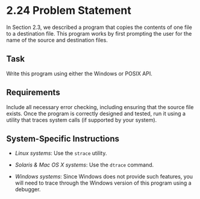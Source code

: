 # 2.24 Problem Statement

In Section 2.3, we described a program that copies the contents of one file to a destination file. This program works by first prompting the user for the name of the source and destination files.

## Task

Write this program using either the Windows or POSIX API.

## Requirements

Include all necessary error checking, including ensuring that the source file exists. Once the program is correctly designed and tested, run it using a utility that traces system calls (if supported by your system).

## System-Specific Instructions

- *Linux systems*: Use the `strace` utility.

- *Solaris & Mac OS X systems*: Use the `dtrace` command.

- *Windows systems*: Since Windows does not provide such features, you will need to trace through the Windows version of this program using a debugger.